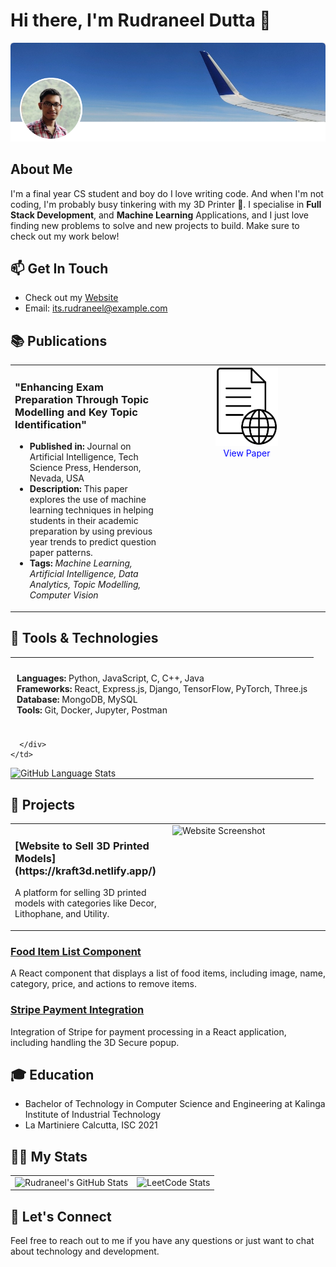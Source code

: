 # Hi there, I'm Rudraneel Dutta 👋

![Profile Picture](https://github.com/rudyoactiv/rudyoactiv/blob/main/header.png)

## About Me

I'm a final year CS student and boy do I love writing code. And when I'm not coding, I'm probably busy tinkering with my 3D Printer 🚀.
I specialise in **Full Stack Development**, and **Machine Learning** Applications, and I just love finding new problems to solve and new projects to build. Make sure to check out my work below!

## 📫 Get In Touch

<!--- [LinkedIn](https://www.linkedin.com/in/its-rudraneel/)
- [GitHub](https://github.com/rudyoactiv)
- [HackerRank](https://www.hackerrank.com/profile/its_rudraneel)
- [LeetCode](https://leetcode.com/u/Rudyoactiv/)-->

- Check out my [Website](https://rudraneel.netlify.app/)
- Email: its.rudraneel@example.com

## 📚 Publications

<table style="width: 100%;">
  <tr>
    <td style="width: 50%; vertical-align: top;">
      <h3>"Enhancing Exam Preparation Through Topic Modelling and Key Topic Identification"</h3>
      <ul>
        <li><strong>Published in:</strong> Journal on Artificial Intelligence, Tech Science Press, Henderson, Nevada, USA</li>
        <li><strong>Description:</strong> This paper explores the use of machine learning techniques in helping students in their academic preparation by using previous year trends to predict question paper patterns.</li>
        <li><strong>Tags:</strong> <em>Machine Learning, Artificial Intelligence, Data Analytics, Topic Modelling, Computer Vision</em></li>
      </ul>
    </td>
<td style="width: 50%; vertical-align: top; text-align: center;">
<a href="https://doi.org/10.32604/jai.2024.050706">
  <img src="https://github.com/rudyoactiv/rudyoactiv/blob/main/viewdoc.jpg" alt="Publication Image" style="width: 100px; height: auto;">
</a>
<br>
<span style="color: blue;">View Paper</span>
</td>
  </tr>
</table>

## 🔧 Tools & Technologies

<table style="width: 100%; border-collapse: collapse; margin: 0; padding: 0;">
  <tr>
    <td style="padding: 0; width: 100%;">
      <div style="display: flex; flex-direction: column; height: 100%;">
        <div style="flex: 1; padding: 10px;">
          <ul style="list-style-type: none; padding: 0;">
            <li><strong>Languages:</strong> Python, JavaScript, C, C++, Java</li>
            <li><strong>Frameworks:</strong> React, Express.js, Django, TensorFlow, PyTorch, Three.js</li>
            <li><strong>Database:</strong> MongoDB, MySQL</li>
            <li><strong>Tools:</strong> Git, Docker, Jupyter, Postman</li>
          </ul>
        </div>

      </div>
    </td>
  </tr>
  <tr>
    <td style="padding: 0; width: 100%;">
      <img src="https://github-readme-stats.vercel.app/api/top-langs/?username=rudyoactiv&layout=donut&size_weight=0.5&count_weight=1" alt="GitHub Language Stats" style="width: 100%; height: auto;">
    </td>
  </tr>
</table>


## 🚀 Projects

<table>
  <tr>
    <td style="width: 50%; vertical-align: top;">
      <h3>[Website to Sell 3D Printed Models](https://kraft3d.netlify.app/)</h3>
      <p>A platform for selling 3D printed models with categories like Decor, Lithophane, and Utility.</p>
    </td>
    <td style="width: 50%; vertical-align: top;">
      <img src="https://example.com/path/to/your/image.jpg" alt="Website Screenshot" style="width: 100%; height: auto;">
    </td>
  </tr>
</table>

### [Food Item List Component](https://github.com/rudyoactiv/food-item-list)

A React component that displays a list of food items, including image, name, category, price, and actions to remove items.

### [Stripe Payment Integration](https://github.com/rudyoactiv/stripe-integration)

Integration of Stripe for payment processing in a React application, including handling the 3D Secure popup.

## 🎓 Education

- Bachelor of Technology in Computer Science and Engineering at Kalinga Institute of Industrial Technology
- La Martiniere Calcutta, ISC 2021

## 🧑‍💻 My Stats

<table>
  <tr>
    <td>
      <img src="https://github-readme-stats.vercel.app/api?username=rudyoactiv&show_icons=true&hide_title=true&count_private=true&hide=prs&theme=radical" alt="Rudraneel's GitHub Stats">
    </td>
    <td>
      <img src="https://leetcard.jacoblin.cool/Rudyoactiv" alt="LeetCode Stats">
    </td>
  </tr>
</table>

## 💬 Let's Connect

Feel free to reach out to me if you have any questions or just want to chat about technology and development.
